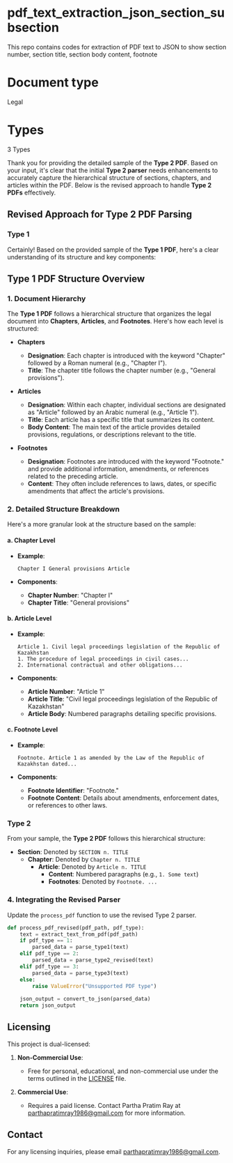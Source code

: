 # pdf_text_extraction_json_section_subsection
This repo contains codes for extraction of PDF text to JSON to show section number, section title, section body content, footnote

# Document type
Legal

# Types 

3 Types

Thank you for providing the detailed sample of the **Type 2 PDF**. Based on your input, it's clear that the initial **Type 2 parser** needs enhancements to accurately capture the hierarchical structure of sections, chapters, and articles within the PDF. Below is the revised approach to handle **Type 2 PDFs** effectively.

## Revised Approach for Type 2 PDF Parsing

### Type 1

Certainly! Based on the provided sample of the **Type 1 PDF**, here's a clear understanding of its structure and key components:

## **Type 1 PDF Structure Overview**

### **1. Document Hierarchy**

The **Type 1 PDF** follows a hierarchical structure that organizes the legal document into **Chapters**, **Articles**, and **Footnotes**. Here's how each level is structured:

- **Chapters**
  - **Designation**: Each chapter is introduced with the keyword "Chapter" followed by a Roman numeral (e.g., "Chapter I").
  - **Title**: The chapter title follows the chapter number (e.g., "General provisions").
  
- **Articles**
  - **Designation**: Within each chapter, individual sections are designated as "Article" followed by an Arabic numeral (e.g., "Article 1").
  - **Title**: Each article has a specific title that summarizes its content.
  - **Body Content**: The main text of the article provides detailed provisions, regulations, or descriptions relevant to the title.
  
- **Footnotes**
  - **Designation**: Footnotes are introduced with the keyword "Footnote." and provide additional information, amendments, or references related to the preceding article.
  - **Content**: They often include references to laws, dates, or specific amendments that affect the article's provisions.

### **2. Detailed Structure Breakdown**

Here's a more granular look at the structure based on the sample:

#### **a. Chapter Level**

- **Example**:
  ```
  Chapter I General provisions Article
  ```
  
- **Components**:
  - **Chapter Number**: "Chapter I"
  - **Chapter Title**: "General provisions"
  
#### **b. Article Level**

- **Example**:
  ```
  Article 1. Civil legal proceedings legislation of the Republic of Kazakhstan
  1. The procedure of legal proceedings in civil cases...
  2. International contractual and other obligations...
  ```
  
- **Components**:
  - **Article Number**: "Article 1"
  - **Article Title**: "Civil legal proceedings legislation of the Republic of Kazakhstan"
  - **Article Body**: Numbered paragraphs detailing specific provisions.

#### **c. Footnote Level**

- **Example**:
  ```
  Footnote. Article 1 as amended by the Law of the Republic of Kazakhstan dated...
  ```
  
- **Components**:
  - **Footnote Identifier**: "Footnote."
  - **Footnote Content**: Details about amendments, enforcement dates, or references to other laws.


### Type 2
From your sample, the **Type 2 PDF** follows this hierarchical structure:

- **Section**: Denoted by `SECTION n. TITLE`
  - **Chapter**: Denoted by `Chapter n. TITLE`
    - **Article**: Denoted by `Article n. TITLE`
      - **Content**: Numbered paragraphs (e.g., `1. Some text`)
      - **Footnotes**: Denoted by `Footnote. ...`


### 4. Integrating the Revised Parser

Update the `process_pdf` function to use the revised Type 2 parser.

```python
def process_pdf_revised(pdf_path, pdf_type):
    text = extract_text_from_pdf(pdf_path)
    if pdf_type == 1:
        parsed_data = parse_type1(text)
    elif pdf_type == 2:
        parsed_data = parse_type2_revised(text)
    elif pdf_type == 3:
        parsed_data = parse_type3(text)
    else:
        raise ValueError("Unsupported PDF type")
    
    json_output = convert_to_json(parsed_data)
    return json_output
```





## Licensing

This project is dual-licensed:

1. **Non-Commercial Use**:
   - Free for personal, educational, and non-commercial use under the terms outlined in the [LICENSE](LICENSE) file.

2. **Commercial Use**:
   - Requires a paid license. Contact Partha Pratim Ray at [parthapratimray1986@gmail.com](mailto:parthapratimray1986@gmail.com) for more information.

## Contact
For any licensing inquiries, please email [parthapratimray1986@gmail.com](mailto:parthapratimray1986@gmail.com).
